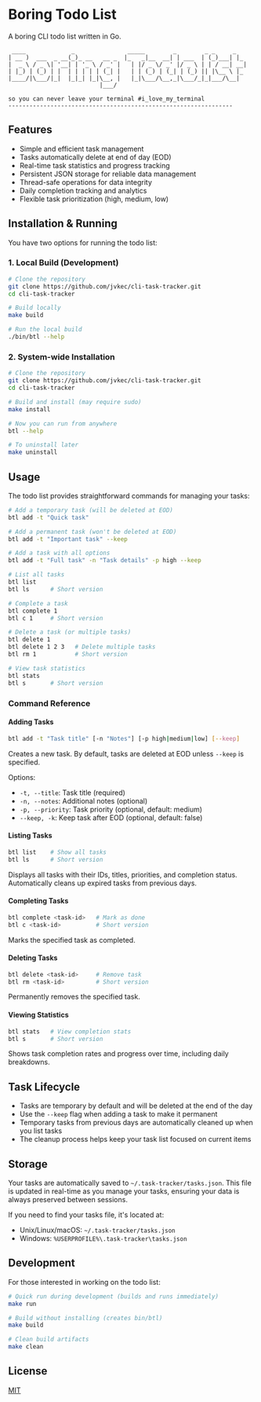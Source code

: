 # Boring Todo List

A boring CLI todo list written in Go.

```
 ____             _               _____        _        _ _     _   
| __ )  ___  _ __(_)_ __   __ _  |_   _|__  __| | ___  | (_)___| |_ 
|  _ \ / _ \| '__| | '_ \ / _' |   | |/ _ \/ _' |/ _ \ | | / __| __|
| |_) | (_) | |  | | | | | (_| |   | | (_) | (_| | (_) || |\__ \ |_ 
|____/|\___/|_|  |_|_| |_|\__, |   |_|\___/\__,_|\___/_|_|___/\__|
                          |___/                                      

so you can never leave your terminal #i_love_my_terminal
----------------------------------------------------------------
```

## Features

- Simple and efficient task management
- Tasks automatically delete at end of day (EOD)
- Real-time task statistics and progress tracking
- Persistent JSON storage for reliable data management
- Thread-safe operations for data integrity
- Daily completion tracking and analytics
- Flexible task prioritization (high, medium, low)

## Installation & Running

You have two options for running the todo list:

### 1. Local Build (Development)
```bash
# Clone the repository
git clone https://github.com/jvkec/cli-task-tracker.git
cd cli-task-tracker

# Build locally
make build

# Run the local build
./bin/btl --help
```

### 2. System-wide Installation
```bash
# Clone the repository
git clone https://github.com/jvkec/cli-task-tracker.git
cd cli-task-tracker

# Build and install (may require sudo)
make install

# Now you can run from anywhere
btl --help

# To uninstall later
make uninstall
```

## Usage

The todo list provides straightforward commands for managing your tasks:

```bash
# Add a temporary task (will be deleted at EOD)
btl add -t "Quick task"

# Add a permanent task (won't be deleted at EOD)
btl add -t "Important task" --keep

# Add a task with all options
btl add -t "Full task" -n "Task details" -p high --keep

# List all tasks
btl list
btl ls      # Short version

# Complete a task
btl complete 1
btl c 1     # Short version

# Delete a task (or multiple tasks)
btl delete 1
btl delete 1 2 3   # Delete multiple tasks
btl rm 1           # Short version

# View task statistics
btl stats
btl s       # Short version
```

### Command Reference

#### Adding Tasks
```bash
btl add -t "Task title" [-n "Notes"] [-p high|medium|low] [--keep]
```
Creates a new task. By default, tasks are deleted at EOD unless `--keep` is specified.

Options:
- `-t, --title`: Task title (required)
- `-n, --notes`: Additional notes (optional)
- `-p, --priority`: Task priority (optional, default: medium)
- `--keep, -k`: Keep task after EOD (optional, default: false)

#### Listing Tasks
```bash
btl list    # Show all tasks
btl ls      # Short version
```
Displays all tasks with their IDs, titles, priorities, and completion status.
Automatically cleans up expired tasks from previous days.

#### Completing Tasks
```bash
btl complete <task-id>   # Mark as done
btl c <task-id>          # Short version
```
Marks the specified task as completed.

#### Deleting Tasks
```bash
btl delete <task-id>     # Remove task
btl rm <task-id>         # Short version
```
Permanently removes the specified task.

#### Viewing Statistics
```bash
btl stats   # View completion stats
btl s       # Short version
```
Shows task completion rates and progress over time, including daily breakdowns.

## Task Lifecycle

- Tasks are temporary by default and will be deleted at the end of the day
- Use the `--keep` flag when adding a task to make it permanent
- Temporary tasks from previous days are automatically cleaned up when you list tasks
- The cleanup process helps keep your task list focused on current items

## Storage

Your tasks are automatically saved to `~/.task-tracker/tasks.json`. This file is updated in real-time as you manage your tasks, ensuring your data is always preserved between sessions.

If you need to find your tasks file, it's located at:
- Unix/Linux/macOS: `~/.task-tracker/tasks.json`
- Windows: `%USERPROFILE%\.task-tracker\tasks.json`

## Development

For those interested in working on the todo list:

```bash
# Quick run during development (builds and runs immediately)
make run

# Build without installing (creates bin/btl)
make build

# Clean build artifacts
make clean
```

## License

[MIT](LICENSE)
